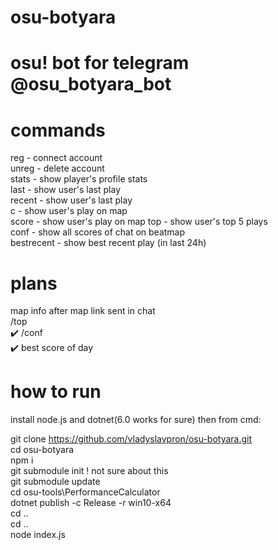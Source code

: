 # osu-botyara

# osu! bot for telegram @osu_botyara_bot

# commands 
reg - connect account  
unreg - delete account  
stats - show player's profile stats  
last - show user's last play  
recent - show user's last play  
c - show user's play on map  
score - show user's play on map 
top - show user's top 5 plays  
conf - show all scores of chat on beatmap  
bestrecent - show best recent play (in last 24h)  

# plans  
map info after map link sent in chat   
/top   
:heavy_check_mark: /conf  
:heavy_check_mark: best score of day  

# how to run
install node.js and dotnet(6.0 works for sure)
then from cmd:

git clone https://github.com/vladyslavpron/osu-botyara.git  
cd osu-botyara   
npm i  
git submodule init ! not sure about this  
git submodule update    
cd osu-tools\PerformanceCalculator  
dotnet publish -c Release -r win10-x64  
cd ..  
cd ..  
node index.js  
